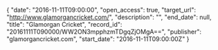 {
  "date": "2016-11-11T09:00:00", 
  "open_access": true, 
  "target_url": "http://www.glamorgancricket.com/", 
  "description": "", 
  "end_date": null, 
  "title": "Glamorgan Cricket", 
  "record_id": "20161111T090000/WW2ON3mpphzmTDgqZjOMgA==", 
  "publisher": "glamorgancricket.com", 
  "start_date": "2016-11-11T09:00:00Z"
}

